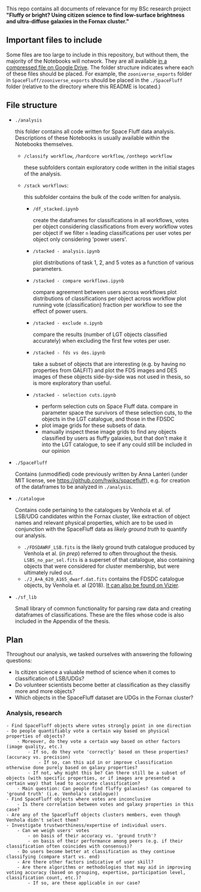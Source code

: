 This repo contains all documents of relevance for my BSc research project __"Fluffy or bright? Using citizen science to find low-surface brightness and ultra-diffuse galaxies in the Fornax cluster."__

## Important files to include
Some files are too large to include in this repository, but without them, the majority of the Notebooks will notwork. They are all available [in a compressed file on Google Drive](https://drive.google.com/file/d/1kMQ7O18aRKn83wPoTQP1_7ePp9ezArT5/view?usp=sharing). The folder structure indicates where each of these files should be placed. For example, the `zooniverse_exports` folder in `SpaceFluff/zooniverse_exports` should be placed in the `./SpaceFluff` folder (relative to the directory where this README is located.)
## File structure

- `./analysis`

    this folder contains all code written for Space Fluff data analysis. Descriptions of these Notebooks is usually available within the Notebooks themselves.

    - `/classify workflow`, `/hardcore workflow`, `/onthego workflow`

         these subfolders contain exploratory code written in the initial stages of the analysis.
    - `/stack workflows`:

        this subfolder contains the bulk of the code written for analysis.

        - `/df_stacked.ipynb`

			create the dataframes for classifications in all workflows,
				votes per object considering classifications from every workflow
				votes per object if we filter `n` leading classifications per user
				votes per object only considering 'power users'.
		- `/stacked - analysis.ipynb`

			plot distributions of task 1, 2, and 5 votes as a function of various 								parameters.
		- `/stacked - compare workflows.ipynb`

			compare agreement between users across workflows
			plot distributions of classifications per object across workflow
			plot running vote (classification) fraction per workflow to see the effect of power users.
		- `/stacked - exclude n.ipynb`

			compare the results (number of LGT objects classified accurately) when excluding the first
				few votes per user.
		- `/stacked - fds vs des.ipynb`

			take a subset of objects that are interesting (e.g. by having no properties from GALFIT)
				and plot the FDS images and DES images of these objects side-by-side
			was not used in thesis, so is more exploratory than useful.
		- `/stacked - selection cuts.ipynb`

			- perform selection cuts on Space Fluff data.
			compare in parameter space the survivors of these selection cuts, to the objects in 
				the LGT catalogue, and those in the FDSDC
			- plot image grids for these subsets of data.
			- manually inspect these image grids to find any objects classified by users as fluffy 					galaxies, but that don't make it into the LGT catalogue, to see if any could still be included in our 				opinion


- `./SpaceFluff`

    Contains (unmodified) code previously written by Anna Lanteri (under MIT license, see https://github.com/hwiks/spacefluff), e.g. for creation of the dataframes to be analyzed in `./analysis`.

- `./catalogue`

    Contains code pertaining to the catalogues by Venhola et al. of LSB/UDG candidates within the Fornax cluster, like extraction of object names and relevant physical properties, which are to be used in conjunction with the SpaceFluff data as _likely ground truth_ to quantify our analysis.

    - `./FDSDAWRF_LSB.fits` is the likely ground truth catalogue produced by Venhola et al. (_in prep_) referred to often throughout the thesis. `LSBS_no_par_sel.fits` is a superset of that catalogue, also containing objects that were considered for cluster membership, but were ultimately ruled out.
    - `./J_A+A_620_A165_dwarf.dat.fits` contains the FDSDC catalogue objects, by Venhola et. al (2018). [It can also be found on Vizier](http://cdsarc.u-strasbg.fr/viz-bin/qcat?J/A+A/620/A165).

- `./sf_lib`

    Small library of common functionality for parsing raw data and creating dataframes of classifications. These are the files whose code is also included in the Appendix of the thesis.
    

## Plan
Throughout our analysis, we tasked ourselves with answering the following questions:
    
- Is citizen science a valuable method of science when it comes to classification of LSB/UDGs?
- Do volunteer scientists become better at classification as they classifiy more and more objects?
- Which objects in the SpaceFluff dataset are UDGs in the Fornax cluster?

### Analysis, research
    - Find SpaceFluff objects where votes strongly point in one direction
    - Do people quantifiably vote a certain way based on physical properties of objects?
        - Moreover, do they vote a certain way based on other factors (image quality, etc.)
            - If so, do they vote 'correctly' based on these properties? (accuracy vs. precision)
                - If so, can this aid in or improve classification otherwise done purely based on galaxy properties?
            - If not, why might this be? Can there still be a subset of objects (with specific properties, or if images are presented a certain way) that lead to accurate classification?
        - Main question: Can people find fluffy galaxies? (as compared to 'ground truth' (i.e. Venhola's catalogue))
    - Find SpaceFluff objects where votes are inconclusive
        - Is there correlation between votes and galaxy properties in this case?
    - Are any of the SpaceFluff objects clusters members, even though Venhola didn't select them?
    - Investigate trustworthiness/expertise of individual users.
        - Can we weigh users' votes
            - on basis of their accuracy vs. 'ground truth'?
            - on basis of their performance among peers (e.g. if their classification often coincides with consensus)?
        - Do users become better at classification as they continue classifying (compare start vs. end)
        - Are there other factors indicative of user skill?
        - Are there algorithms or methodologies that may aid in improving voting accuracy (based on grouping, expertise, participation level, classification count, etc.)?
            - If so, are these applicable in our case?
